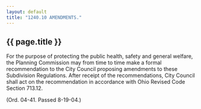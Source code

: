 ```yaml
---
layout: default 
title: "1240.10 AMENDMENTS."
---
```


{{ page.title }}
----------------

For the purpose of protecting the public health, safety and general
welfare, the Planning Commission may from time to time make a formal
recommendation to the City Council proposing amendments to these
Subdivision Regulations. After receipt of the recommendations, City
Council shall act on the recommendation in accordance with Ohio Revised
Code Section 713.12.

(Ord. 04-41. Passed 8-19-04.)
